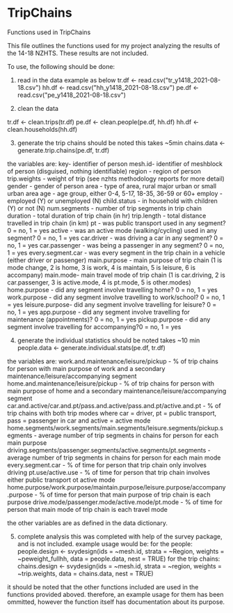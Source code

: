 # TripChains
Functions used in TripChains

This file outlines the functions used for my project analyzing the results
of the 14-18 NZHTS. These results are not included.

To use, the following should be done:

1) read in the data
example as below
tr.df <- read.csv("tr_y1418_2021-08-18.csv")
hh.df <- read.csv("hh_y1418_2021-08-18.csv")
pe.df <- read.csv("pe_y1418_2021-08-18.csv")

2) clean the data

tr.df <- clean.trips(tr.df)
pe.df <- clean.people(pe.df, hh.df)
hh.df <- clean.households(hh.df)

3) generate the trip chains
should be noted this takes ~5min
chains.data <- generate.trip.chains(pe.df, tr.df)

the variables are:
key- identifier of person
mesh.id- identifier of meshblock of person (disguised, nothing identifiable)
region - region of person
trip.weights - weight of trip (see nzhts methodology reports for more detail)
gender - gender of person
area - type of area, rural major urban or small urban area
age - age group, either 0-4, 5-17, 18-35, 36-59 or 60+
employ -  employed (Y) or unemployed (N)
child.status - in household with children (Y) or not (N)
num.segments - number of trip segments in trip chain
duration - total duration of trip chain (in hr)
trip.length - total distance travelled in trip chain (in km)
pt - was public transport used in any segment? 0 = no, 1 = yes
active - was an active mode (walking/cycling) used in any segment? 0 = no, 1 = yes
car.driver - was driving a car in any segment? 0 = no, 1 = yes
car.passenger - was being a passenger in any segment? 0 = no, 1 = yes
every.segment.car - was every segment in the trip chain in a vehicle (either driver or passenger)
main.purpose - main purpose of trip chain (1 is mode change, 2 is home, 3 is work, 4 is maintain, 5 is leisure, 6 is accompany)
main.mode- main travel mode of trip chain (1 is car.driving, 2 is car.passenger, 3 is active.mode, 4 is pt.mode, 5 is other.modes)
home.purpose - did any segment involve travelling home? 0 = no, 1 = yes
work.purpose - did any segment involve travelling to work/school? 0 = no, 1 = yes
leisure.purpose- did any segment involve travelling for leisure? 0 = no, 1 = yes
app.purpose - did any segment involve travelling for maintenance (appointments)? 0 = no, 1 = yes
pickup.purpose - did any segment involve travelling for accompanying?0 = no, 1 = yes


4) generate the individual statistics
should be noted takes ~10 min
people.data <- generate.individual.stats(pe.df, tr.df)

the variables are:
work.and.maintenance/leisure/pickup - % of trip chains for person with main purpose of work and a secondary maintenance/leisure/accompanying segment
home.and.maintenance/leisure/pickup - % of trip chains for person with main purpose of home and a secondary maintenance/leisure/accompanying segment
car.and.active/car.and.pt/pass.and.active/pass.and.pt/active.and.pt - % of trip chains with
both trip modes where car = driver, pt = public transport, pass = passenger in car and active = active mode
home.segments/work.segments/main.segments/leisure.segments/pickup.segments - average number of trip segments in chains for person for each main purpose
driving.segments/passenger.segments/active.segments/pt.segments - average number of trip segments in chains for person for each main mode
every.segment.car - % of time for person that trip chain only involves driving
pt.use/active.use - % of time for person that trip chain involves either public transport ot active mode
home.purpose/work.purpose/maintain.purpose/leisure.purpose/accompany.purpose - % of time for person that main purpose of trip chain is each purpose
drive.mode/passenger.mode/active.mode/pt.mode - % of time for person that main mode of trip chain is each travel mode

the other variables are as defined in the data dictionary.

5) complete analysis
this was completed with help of the survey package, and is not included.
example usage would be:
for the people:
people.design <- svydesign(ids = ~mesh.id, strata = ~Region, weights = ~peweight_fullhh, data = people.data, nest = TRUE)
for the trip chains:
chains.design <- svydesign(ids = ~mesh.id, strata = ~region, weights = ~trip.weights, data = chains.data, nest = TRUE)

it should be noted that the other functions included are used in the functions
provided aboved. therefore, an example usage for them has been ommitted,
however the function itself has documentation about its purpose.

